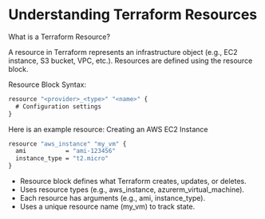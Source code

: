 # Understanding Terraform Resources

What is a Terraform Resource?

A resource in Terraform represents an infrastructure object (e.g., EC2 instance, S3 bucket, VPC, etc.). Resources are defined using the resource block.

Resource Block Syntax:

```cmd
resource "<provider>_<type>" "<name>" {
  # Configuration settings
}
```

Here is an example resource: Creating an AWS EC2 Instance
```cmd
resource "aws_instance" "my_vm" {
  ami           = "ami-123456"
  instance_type = "t2.micro"
}
```

- Resource block defines what Terraform creates, updates, or deletes.
- Uses resource types (e.g., aws_instance, azurerm_virtual_machine).
- Each resource has arguments (e.g., ami, instance_type).
- Uses a unique resource name (my_vm) to track state.

